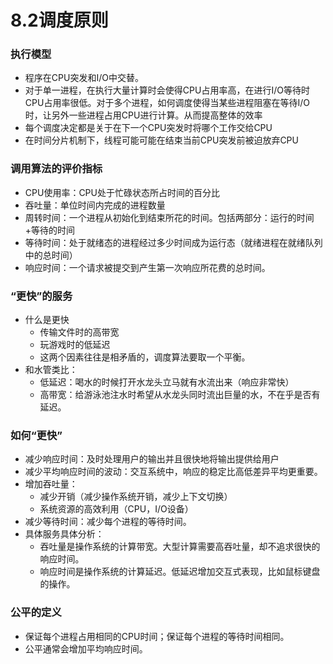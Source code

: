 # 8.2调度原则

### 执行模型

* 程序在CPU突发和I/O中交替。
* 对于单一进程，在执行大量计算时会使得CPU占用率高，在进行I/O等待时CPU占用率很低。对于多个进程，如何调度使得当某些进程阻塞在等待I/O时，让另外一些进程占用CPU进行计算。从而提高整体的效率
* 每个调度决定都是关于在下一个CPU突发时将哪个工作交给CPU
* 在时间分片机制下，线程可能可能在结束当前CPU突发前被迫放弃CPU

### 调用算法的评价指标

* CPU使用率：CPU处于忙碌状态所占时间的百分比
* 吞吐量：单位时间内完成的进程数量
* 周转时间：一个进程从初始化到结束所花的时间。包括两部分：运行的时间+等待的时间
* 等待时间：处于就绪态的进程经过多少时间成为运行态（就绪进程在就绪队列中的总时间）
* 响应时间：一个请求被提交到产生第一次响应所花费的总时间。

### “更快”的服务

* 什么是更快
    * 传输文件时的高带宽
    * 玩游戏时的低延迟
    * 这两个因素往往是相矛盾的，调度算法要取一个平衡。
* 和水管类比：
    * 低延迟：喝水的时候打开水龙头立马就有水流出来（响应非常快）
    * 高带宽：给游泳池注水时希望从水龙头同时流出巨量的水，不在乎是否有延迟。

### 如何“更快”

* 减少响应时间：及时处理用户的输出并且很快地将输出提供给用户
* 减少平均响应时间的波动：交互系统中，响应的稳定比高低差异平均更重要。
* 增加吞吐量：
    * 减少开销（减少操作系统开销，减少上下文切换）
    * 系统资源的高效利用（CPU，I/O设备）
* 减少等待时间：减少每个进程的等待时间。
* 具体服务具体分析：
    * 吞吐量是操作系统的计算带宽。大型计算需要高吞吐量，却不追求很快的响应时间。
    * 响应时间是操作系统的计算延迟。低延迟增加交互式表现，比如鼠标键盘的操作。

### 公平的定义

* 保证每个进程占用相同的CPU时间；保证每个进程的等待时间相同。
* 公平通常会增加平均响应时间。